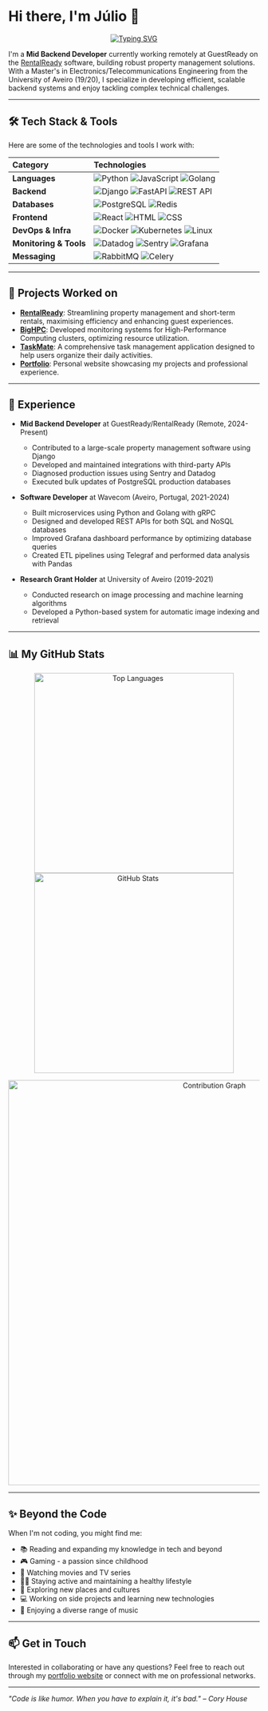 # Hi there, I'm Júlio 👋

<p align="center">
  <a href="https://git.io/typing-svg"><img src="https://readme-typing-svg.demolab.com?font=Fira+Code&weight=600&size=25&pause=1000&color=3B82F6&center=true&vCenter=true&width=500&lines=Backend+Developer;Software+Engineer;Python+Developer;Problem+Solver+%26+Tech+Enthusiast" alt="Typing SVG" /></a>
</p>

I'm a **Mid Backend Developer** currently working remotely at GuestReady on the [RentalReady](https://www.rentalready.com/) software, building robust property management solutions. With a Master's in Electronics/Telecommunications Engineering from the University of Aveiro (19/20), I specialize in developing efficient, scalable backend systems and enjoy tackling complex technical challenges.

---

## 🛠️ Tech Stack & Tools

Here are some of the technologies and tools I work with:

| Category | Technologies |
| :------- | :----------- |
| **Languages** | ![Python](https://img.shields.io/badge/-Python-000000?style=flat&logo=python&logoColor=3776AB) ![JavaScript](https://img.shields.io/badge/-JavaScript-000000?style=flat&logo=javascript&logoColor=F7DF1E) ![Golang](https://img.shields.io/badge/-Golang-000000?style=flat&logo=go&logoColor=00ADD8) |
| **Backend** | ![Django](https://img.shields.io/badge/-Django-000000?style=flat&logo=django&logoColor=092E20) ![FastAPI](https://img.shields.io/badge/-FastAPI-000000?style=flat&logo=fastapi&logoColor=009688) ![REST API](https://img.shields.io/badge/-REST_API-000000?style=flat&logo=swagger&logoColor=85EA2D) |
| **Databases** | ![PostgreSQL](https://img.shields.io/badge/-PostgreSQL-000000?style=flat&logo=postgresql&logoColor=336791) ![Redis](https://img.shields.io/badge/-Redis-000000?style=flat&logo=redis&logoColor=DC382D) |
| **Frontend** | ![React](https://img.shields.io/badge/-React-000000?style=flat&logo=react&logoColor=61DAFB) ![HTML](https://img.shields.io/badge/-HTML-000000?style=flat&logo=html5&logoColor=E34F26) ![CSS](https://img.shields.io/badge/-CSS-000000?style=flat&logo=css3&logoColor=1572B6) |
| **DevOps & Infra** | ![Docker](https://img.shields.io/badge/-Docker-000000?style=flat&logo=docker&logoColor=2496ED) ![Kubernetes](https://img.shields.io/badge/-Kubernetes-000000?style=flat&logo=kubernetes&logoColor=326CE5) ![Linux](https://img.shields.io/badge/-Linux-000000?style=flat&logo=linux&logoColor=FCC624) |
| **Monitoring & Tools** | ![Datadog](https://img.shields.io/badge/-Datadog-000000?style=flat&logo=datadog&logoColor=632CA6) ![Sentry](https://img.shields.io/badge/-Sentry-000000?style=flat&logo=sentry&logoColor=362D59) ![Grafana](https://img.shields.io/badge/-Grafana-000000?style=flat&logo=grafana&logoColor=F46800) |
| **Messaging** | ![RabbitMQ](https://img.shields.io/badge/-RabbitMQ-000000?style=flat&logo=rabbitmq&logoColor=FF6600) ![Celery](https://img.shields.io/badge/-Celery-000000?style=flat&logo=celery&logoColor=37814A) |

---

## 🚀 Projects Worked on

- **[RentalReady](https://www.rentalready.com/)**: Streamlining property management and short-term rentals, maximising efficiency and enhancing guest experiences.
- **[BigHPC](https://bighpc.wavecom.pt/)**: Developed monitoring systems for High-Performance Computing clusters, optimizing resource utilization.
- **[TaskMate](https://github.com/jmbcs/taskmate)**: A comprehensive task management application designed to help users organize their daily activities.
- **[Portfolio](https://github.com/jmbcs/portfolio)**: Personal website showcasing my projects and professional experience.

---

## 💼 Experience

- **Mid Backend Developer** at GuestReady/RentalReady (Remote, 2024-Present)
  - Contributed to a large-scale property management software using Django
  - Developed and maintained integrations with third-party APIs
  - Diagnosed production issues using Sentry and Datadog
  - Executed bulk updates of PostgreSQL production databases

- **Software Developer** at Wavecom (Aveiro, Portugal, 2021-2024)
  - Built microservices using Python and Golang with gRPC
  - Designed and developed REST APIs for both SQL and NoSQL databases
  - Improved Grafana dashboard performance by optimizing database queries
  - Created ETL pipelines using Telegraf and performed data analysis with Pandas

- **Research Grant Holder** at University of Aveiro (2019-2021)
  - Conducted research on image processing and machine learning algorithms
  - Developed a Python-based system for automatic image indexing and retrieval

---

## 📊 My GitHub Stats

<p align="center">
  <img src="https://github-readme-stats.vercel.app/api/top-langs/?username=jmbcs&theme=github_dark&layout=compact&langs_count=8" width="400" alt="Top Languages" />
  <img src="https://github-readme-stats.vercel.app/api?username=jmbcs&count_private=true&show_icons=true&theme=github_dark" width="400" alt="GitHub Stats" />
</p>
<p align="center">
  <img src="https://github-readme-activity-graph.vercel.app/graph?username=jmbcs&theme=github-dark&hide_border=true&area=true" width="810" alt="Contribution Graph"/>
</p>

---

## ✨ Beyond the Code

When I'm not coding, you might find me:

- 📚 Reading and expanding my knowledge in tech and beyond
- 🎮 Gaming - a passion since childhood
- 🍿 Watching movies and TV series
- 🏃‍♂️ Staying active and maintaining a healthy lifestyle
- 🌆 Exploring new places and cultures
- 💻 Working on side projects and learning new technologies
- 🎵 Enjoying a diverse range of music

---

## 📫 Get in Touch

Interested in collaborating or have any questions? Feel free to reach out through my [portfolio website](https://jmbcs.github.io/portfolio/) or connect with me on professional networks.

---

*"Code is like humor. When you have to explain it, it's bad." – Cory House*
